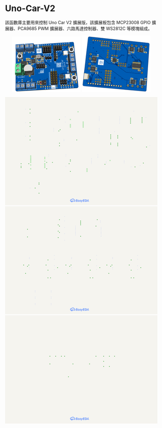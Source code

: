 # Uno-Car-V2

該函數庫主要用來控制 Uno Car V2 擴展版，該擴展板包含 MCP23008 GPIO 擴展器、PCA9685 PWM 擴展器、六路馬達控制器、雙 WS2812C 等模塊組成。

<p align="center">
  <img src="./assets/3D_Uno-Car_2025-06-06.png" width="45%"/>
  <img src="./assets/3D_Uno-Car_2025-06-06-2.png" width="45%"/>
</p>

![擴展版原理圖-1](./assets/SCH_Uno-Car_1-Base_2025-01-22.svg)
![擴展版原理圖-2](./assets/SCH_Uno-Car_2-Motor_2025-01-22.svg)
![擴展版原理圖-3](./assets/SCH_Uno-Car_3-Power_2025-01-22.svg)
